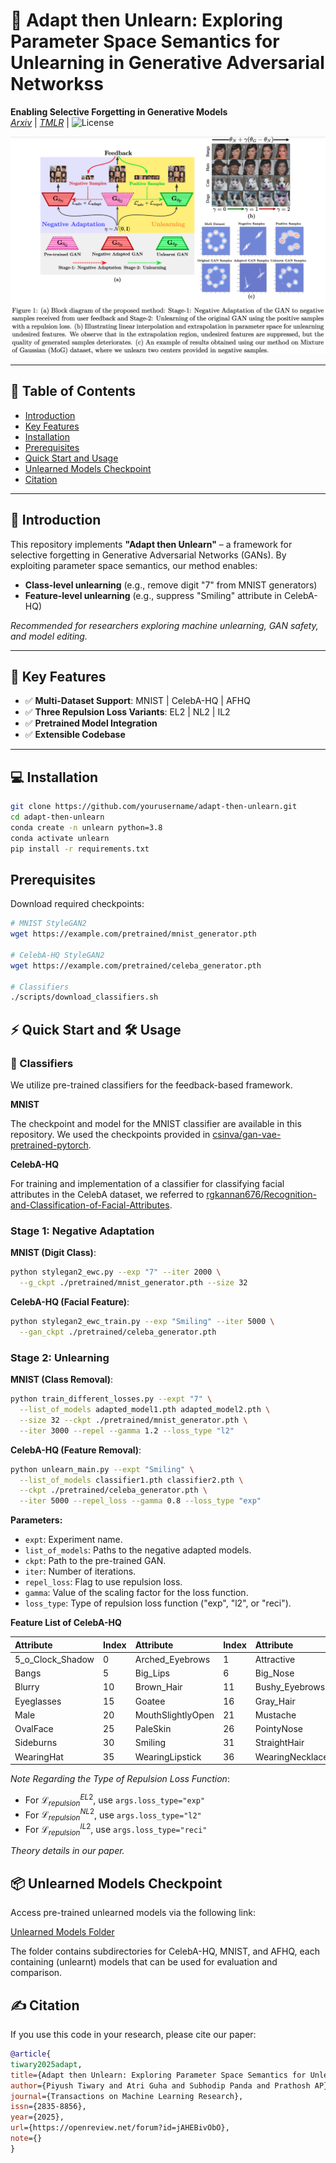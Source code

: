 # 🧠 Adapt then Unlearn: Exploring Parameter Space Semantics for Unlearning in Generative Adversarial Networkss  

**Enabling Selective Forgetting in Generative Models**  
*[Arxiv](https://arxiv.org/abs/2309.14054)* | *[TMLR](https://openreview.net/forum?id=jAHEBivObO)* | ![License](https://img.shields.io/badge/License-MIT-blue.svg)

![Teaser Image](teaser.png)  

---

## 📖 Table of Contents
- [Introduction](#-introduction)
- [Key Features](#-key-features)
- [Installation](#-installation)
- [Prerequisites](#-prerequisites)
- [Quick Start and Usage](#-quick-start)
- [Unlearned Models Checkpoint](#-pre-trained-models)
- [Citation](#-citation)

---

## 🌟 Introduction
This repository implements **"Adapt then Unlearn"** – a  framework for selective forgetting in Generative Adversarial Networks (GANs). By exploiting parameter space semantics, our method enables:
- **Class-level unlearning** (e.g., remove digit "7" from MNIST generators)
- **Feature-level unlearning** (e.g., suppress "Smiling" attribute in CelebA-HQ)

*Recommended for researchers exploring machine unlearning, GAN safety, and model editing.*

---

## 🚀 Key Features
- ✅ **Multi-Dataset Support**: MNIST | CelebA-HQ | AFHQ
- ✅ **Three Repulsion Loss Variants**: EL2 | NL2 | IL2
- ✅ **Pretrained Model Integration**
- ✅ **Extensible Codebase**

---

## 💻 Installation
```bash
git clone https://github.com/yourusername/adapt-then-unlearn.git
cd adapt-then-unlearn
conda create -n unlearn python=3.8
conda activate unlearn
pip install -r requirements.txt
```

## Prerequisites
Download required checkpoints:

```bash
# MNIST StyleGAN2
wget https://example.com/pretrained/mnist_generator.pth

# CelebA-HQ StyleGAN2
wget https://example.com/pretrained/celeba_generator.pth

# Classifiers
./scripts/download_classifiers.sh
```

## ⚡ Quick Start and 🛠 Usage

### 🤖 Classifiers
We utilize pre-trained classifiers for the feedback-based framework.

**MNIST**

The checkpoint and model for the MNIST classifier are available in this repository. We used the checkpoints provided in [csinva/gan-vae-pretrained-pytorch](https://github.com/csinva/gan-vae-pretrained-pytorch/tree/master/mnist_classifier).

**CelebA-HQ**

For training and implementation of a classifier for classifying facial attributes in the CelebA dataset, we referred to [rgkannan676/Recognition-and-Classification-of-Facial-Attributes](https://github.com/rgkannan676/Recognition-and-Classification-of-Facial-Attributes/tree/main).


### Stage 1: Negative Adaptation

**MNIST (Digit Class)**:
```bash
python stylegan2_ewc.py --exp "7" --iter 2000 \
  --g_ckpt ./pretrained/mnist_generator.pth --size 32
```

**CelebA-HQ (Facial Feature)**:
```bash
python stylegan2_ewc_train.py --exp "Smiling" --iter 5000 \
  --gan_ckpt ./pretrained/celeba_generator.pth
```

### Stage 2: Unlearning

**MNIST (Class Removal)**:
```bash
python train_different_losses.py --expt "7" \
  --list_of_models adapted_model1.pth adapted_model2.pth \
  --size 32 --ckpt ./pretrained/mnist_generator.pth \
  --iter 3000 --repel --gamma 1.2 --loss_type "l2"
```

**CelebA-HQ (Feature Removal)**:
```bash
python unlearn_main.py --expt "Smiling" \
  --list_of_models classifier1.pth classifier2.pth \
  --ckpt ./pretrained/celeba_generator.pth \
  --iter 5000 --repel_loss --gamma 0.8 --loss_type "exp"
```

**Parameters:**

*   `expt`: Experiment name.
*   `list_of_models`: Paths to the negative adapted models.
*   `ckpt`: Path to the pre-trained GAN.
*   `iter`: Number of iterations.
*   `repel_loss`: Flag to use repulsion loss.
*   `gamma`: Value of the scaling factor for the loss function.
*   `loss_type`: Type of repulsion loss function ("exp", "l2", or "reci").

**Feature List of CelebA-HQ**

| Attribute            | Index | Attribute            | Index | Attribute         | Index | Attribute           | Index | Attribute          | Index |
| :--------------------- | :---- | :--------------------- | :---- | :------------------ | :---- | :-------------------- | :---- | :------------------- | :---- |
| 5_o_Clock_Shadow     | 0     | Arched_Eyebrows      | 1     | Attractive        | 2     | Bags_Under_Eyes    | 3     | Bald               | 4     |
| Bangs                | 5     | Big_Lips             | 6     | Big_Nose           | 7     | Black_Hair         | 8     | Blond_Hair         | 9     |
| Blurry               | 10    | Brown_Hair           | 11    | Bushy_Eyebrows     | 12    | Chubby             | 13    | Double_Chin        | 14    |
| Eyeglasses           | 15    | Goatee               | 16    | Gray_Hair          | 17    | HeavyMakeup        | 18    | HighCheekbones     | 19    |
| Male                 | 20    | MouthSlightlyOpen    | 21    | Mustache           | 22    | NarrowEyes         | 23    | NoBeard            | 24    |
| OvalFace             | 25    | PaleSkin             | 26    | PointyNose         | 27    | RecedingHairline   | 28    | RosyCheeks         | 29    |
| Sideburns            | 30    | Smiling              | 31    | StraightHair       | 32    | WavyHair           | 33    | WearingEarrings    | 34    |
| WearingHat           | 35    | WearingLipstick      | 36    | WearingNecklace     | 37    | WearingNecktie     | 38    | Young              | 39    |


*Note Regarding the Type of Repulsion Loss Function*:

*   For $\mathcal{L}_{repulsion}^{{EL2}}$, use `args.loss_type="exp"`
*   For $\mathcal{L}_{repulsion}^{{NL2}}$, use `args.loss_type="l2"`
*   For $\mathcal{L}_{repulsion}^{{IL2}}$, use `args.loss_type="reci"`

*Theory details in our paper.*

## 📦 Unlearned Models Checkpoint

Access pre-trained unlearned models via the following link:

[Unlearned Models Folder](https://mega.nz/folder/aJ5QRZ5D#R373C4YIRzFtmd2rxTY2sA)

The folder contains subdirectories for CelebA-HQ, MNIST, and AFHQ, each containing (unlearnt) models that can be used for evaluation and comparison.

## ✍️ Citation

If you use this code in your research, please cite our paper:
```bibtex
@article{
tiwary2025adapt,
title={Adapt then Unlearn: Exploring Parameter Space Semantics for Unlearning in Generative Adversarial Networks},
author={Piyush Tiwary and Atri Guha and Subhodip Panda and Prathosh AP},
journal={Transactions on Machine Learning Research},
issn={2835-8856},
year={2025},
url={https://openreview.net/forum?id=jAHEBivObO},
note={}
}
```
